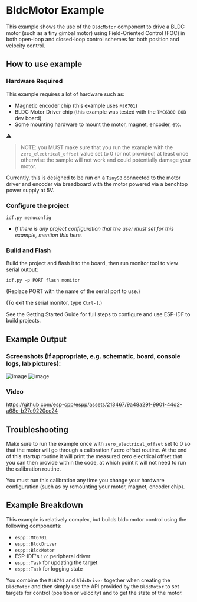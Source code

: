 # BldcMotor Example

This example shows the use of the `BldcMotor` component to drive a BLDC motor
(such as a tiny gimbal motor) using Field-Oriented Control (FOC) in both
open-loop and closed-loop control schemes for both position and velocity
control.

## How to use example

### Hardware Required

This example requires a lot of hardware such as:
* Magnetic encoder chip (this example uses `Mt6701`)
* BLDC Motor Driver chip (this example was tested with the `TMC6300 BOB` dev board)
* Some mounting hardware to mount the motor, magnet, encoder, etc.

:warning:
> NOTE: you MUST make sure that you run the example with the
> `zero_electrical_offset` value set to 0 (or not provided) at least once
> otherwise the sample will not work and could potentially damage your motor.

Currently, this is designed to be run on a `TinyS3` connected to the motor
driver and encoder via breadboard with the motor powered via a benchtop power
supply at 5V.

### Configure the project

```
idf.py menuconfig
```

* _If there is any project configuration that the user must set for this example, mention this here._

### Build and Flash

Build the project and flash it to the board, then run monitor tool to view serial output:

```
idf.py -p PORT flash monitor
```

(Replace PORT with the name of the serial port to use.)

(To exit the serial monitor, type ``Ctrl-]``.)

See the Getting Started Guide for full steps to configure and use ESP-IDF to build projects.

## Example Output

### Screenshots (if appropriate, e.g. schematic, board, console logs, lab pictures):
![image](https://github.com/esp-cpp/espp/assets/213467/600fe5f4-9edb-46c3-9a6c-d35242cf1597)
![image](https://github.com/esp-cpp/espp/assets/213467/5a39bec2-9490-47dd-b5ca-74e9919a123f)


### Video

https://github.com/esp-cpp/espp/assets/213467/9a48a29f-9901-44d2-a68e-b27c9220cc24

## Troubleshooting

Make sure to run the example once with `zero_electrical_offset` set to 0 so that
the motor will go through a calibration / zero offset routine. At the end of
this startup routine it will print the measured zero electrical offset that you
can then provide within the code, at which point it will not need to run the
calibration routine.

You must run this calibration any time you change your hardware configuration
(such as by remounting your motor, magnet, encoder chip).

## Example Breakdown

This example is relatively complex, but builds bldc motor control using the
following components:

* `espp::Mt6701`
* `espp::BldcDriver`
* `espp::BldcMotor`
* ESP-IDF's `i2c` peripheral driver
* `espp::Task` for updating the target
* `espp::Task` for logging state

You combine the `Mt6701` and `BldcDriver` together when creating the `BldcMotor`
and then simply use the API provided by the `BldcMotor` to set targets for
control (position or velocity) and to get the state of the motor.
